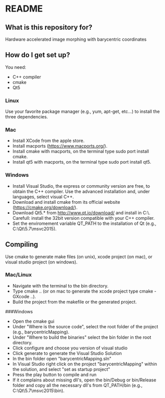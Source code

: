 # README #

## What is this repository for? ##

Hardware accelerated image morphing with barycentric coordinates

## How do I get set up? ##

You need:

* C++ compiler
* cmake
* Qt5

### Linux

Use your favorite package manager (e.g., yum, apt-get, etc...) to install the three dependencies. 


### Mac

* Install XCode from the apple store.
* Install macports (https://www.macports.org/).
* Install cmake with macports, on the terminal type sudo port install cmake.
* Install qt5 with macports, on the terminal type sudo port install qt5.
 

### Windows

* Install Visual Studio, the express or community version are free, to obtain the C++ compiler. Use the advanced installation and, under languages, select visual C++.
* Download and install cmake from its official website (https://cmake.org/download/).
* Download Qt5.* from http://www.qt.io/download/ and install in C:\\. Carefull: install the 32bit version compatible with your C++ compiler.
* Set the enviromement variable QT_PATH to the installation of Qt (e.g., C:\\Qt\\5.7\\msvc2015).

## Compiling
Use cmake to generate make files (on unix), xcode project (on mac), or visual studio project (on windows).

### Mac/Linux
* Navigate with the terminal to the bin directory.
* Type cmake .. (or on mac to generate the xcode project type cmake -GXcode ..).
* Build the project from the makefile or the generated project.

###Windows
* Open the cmake gui
* Under "Where is the source code", select the root folder of the project (e.g., barycentricMapping).
* Under "Where to build the binaries" select the bin folder in the root directory.
* Click configure and choose you version of visual studio
* Click generate to generate the Visual Studio Solution
* In the bin folder open "barycentricMapping.sln"
* In Visual Studio right click on the project "barycentricMapping" within the solution, and select "set as startup project"
* Press the play button to compile and run
* If it complains about missing dll's, open the bin/Debug or bin/Release folder and copy all the necessary dll's from QT_PATH/bin (e.g., C:\\Qt\\5.7\\msvc2015\\bin).

